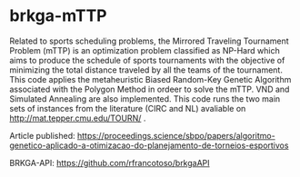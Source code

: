 # brkga-mTTP
Related to sports scheduling problems, the Mirrored Traveling Tournament Problem
(mTTP) is an optimization problem classified as NP-Hard which aims to produce the schedule of
sports tournaments with the objective of minimizing the total distance traveled by all the teams
of the tournament. This code applies the metaheuristic Biased
Random-Key Genetic Algorithm associated with the Polygon Method in ordeer to solve the mTTP. VND and Simulated Annealing are also implemented.
This code runs the two main sets of instances from the literature (CIRC and NL) avaliable on http://mat.tepper.cmu.edu/TOURN/ .

Article published: https://proceedings.science/sbpo/papers/algoritmo-genetico-aplicado-a-otimizacao-do-planejamento-de-torneios-esportivos 

BRKGA-API: https://github.com/rfrancotoso/brkgaAPI 
